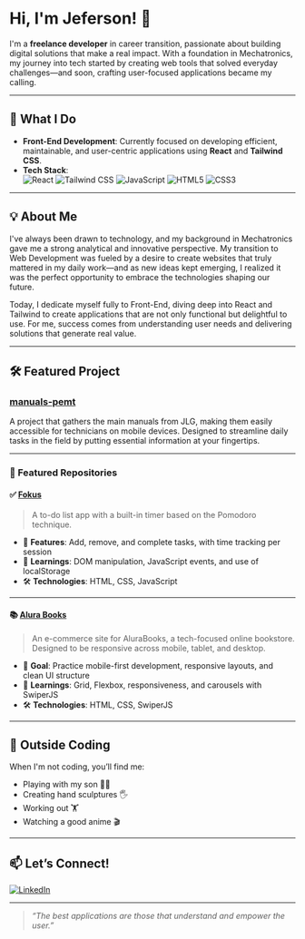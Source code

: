 # Hi, I'm Jeferson! 👋

I'm a **freelance developer** in career transition, passionate about building digital solutions that make a real impact. With a foundation in Mechatronics, my journey into tech started by creating web tools that solved everyday challenges—and soon, crafting user-focused applications became my calling.

---

## 🚀 What I Do

- **Front-End Development**: Currently focused on developing efficient, maintainable, and user-centric applications using **React** and **Tailwind CSS**.
- **Tech Stack**:  
  ![React](https://img.shields.io/badge/-React-61DAFB?logo=react&logoColor=white&style=for-the-badge)
  ![Tailwind CSS](https://img.shields.io/badge/-Tailwind%20CSS-38B2AC?logo=tailwind-css&logoColor=white&style=for-the-badge)
  ![JavaScript](https://img.shields.io/badge/-JavaScript-F7DF1E?logo=javascript&logoColor=black&style=for-the-badge)
  ![HTML5](https://img.shields.io/badge/-HTML5-E34F26?logo=html5&logoColor=white&style=for-the-badge)
  ![CSS3](https://img.shields.io/badge/-CSS3-1572B6?logo=css3&logoColor=white&style=for-the-badge)

---

## 💡 About Me

I've always been drawn to technology, and my background in Mechatronics gave me a strong analytical and innovative perspective. My transition to Web Development was fueled by a desire to create websites that truly mattered in my daily work—and as new ideas kept emerging, I realized it was the perfect opportunity to embrace the technologies shaping our future.

Today, I dedicate myself fully to Front-End, diving deep into React and Tailwind to create applications that are not only functional but delightful to use. For me, success comes from understanding user needs and delivering solutions that generate real value.

---

## 🛠️ Featured Project

### [manuals-pemt](https://github.com/Jeff-Nas/manuals-pemt)
A project that gathers the main manuals from JLG, making them easily accessible for technicians on mobile devices. Designed to streamline daily tasks in the field by putting essential information at your fingertips.

---

### 📂 Featured Repositories

#### ✅ [Fokus](https://jeff-nas.github.io/Projeto-Fokus/)
> A to-do list app with a built-in timer based on the Pomodoro technique.

- 🎯 **Features**: Add, remove, and complete tasks, with time tracking per session
- 🧠 **Learnings**: DOM manipulation, JavaScript events, and use of localStorage
- 🛠️ **Technologies**: HTML, CSS, JavaScript

---

#### 📚 [Alura Books](https://jeff-nas.github.io/AluraBook/)
> An e-commerce site for AluraBooks, a tech-focused online bookstore. Designed to be responsive across mobile, tablet, and desktop.

- 📱 **Goal**: Practice mobile-first development, responsive layouts, and clean UI structure
- 🧠 **Learnings**: Grid, Flexbox, responsiveness, and carousels with SwiperJS
- 🛠️ **Technologies**: HTML, CSS, SwiperJS

---

## 🌱 Outside Coding

When I'm not coding, you’ll find me:
- Playing with my son 👨‍👦
- Creating hand sculptures 🖐️
- Working out 🏋️
- Watching a good anime 🎬

---

## 📫 Let’s Connect!

[![LinkedIn](https://img.shields.io/badge/-LinkedIn-0A66C2?logo=linkedin&logoColor=white&style=for-the-badge)](https://www.linkedin.com/in/jeferson-n-75663b145)

---

> *“The best applications are those that understand and empower the user.”*
